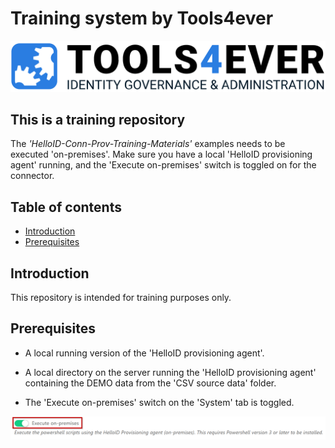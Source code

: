 # Training system by Tools4ever
 
![image](./assets/logo.png)

## This is a training repository

The _'HelloID-Conn-Prov-Training-Materials'_ examples needs to be executed 'on-premises'. Make sure you have a local 'HelloID provisioning agent' running, and the 'Execute on-premises' switch is toggled on for the connector.

## Table of contents

* [Introduction](#introduction)
* [Prerequisites](#prerequisites)

## Introduction

This repository is intended for training purposes only.

## Prerequisites

- A local running version of the 'HelloID provisioning agent'.

- A local directory on the server running the 'HelloID provisioning agent' containing the DEMO data from the 'CSV source data' folder.

- The 'Execute on-premises' switch on the 'System' tab is toggled.

![image](./assets/hid.png)